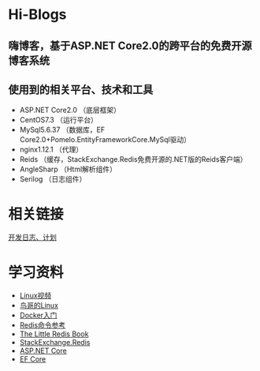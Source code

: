 # Hi-Blogs

## 嗨博客，基于ASP.NET Core2.0的跨平台的免费开源博客系统  

## 使用到的相关平台、技术和工具
- ASP.NET Core2.0     （底层框架）
- CentOS7.3           （运行平台）
- MySql5.6.37         （数据库，EF Core2.0+Pomelo.EntityFrameworkCore.MySql驱动）
- nginx1.12.1         （代理）
- Reids               （缓存，StackExchange.Redis免费开源的.NET版的Reids客户端）
- AngleSharp          （Html解析组件）
- Serilog             （日志组件）	

# 相关链接
[开发日志、计划](https://github.com/zhaopeiym/Hi-Blogs/blob/Dev/%E5%BC%80%E5%8F%91%E6%97%A5%E5%BF%97%E3%80%81%E5%A4%87%E5%BF%98%E3%80%81%E8%AE%A1%E5%88%92.md)  

# 学习资料
- [Linux视频](http://study.163.com/course/courseMain.htm?courseId=266032)
- [鸟哥的Linux](http://linux.vbird.org/linux_basic/0157installcentos7.php)
- [Docker入门](https://yeasy.gitbooks.io/docker_practice/content/?q=)
- [Redis命令参考](http://redisdoc.com/)
- [The Little Redis Book](https://github.com/JasonLai256/the-little-redis-book/blob/master/cn/redis.md)
- [StackExchange.Redis](https://stackexchange.github.io/StackExchange.Redis/)
- [ASP.NET Core](https://docs.microsoft.com/zh-cn/aspnet/core/)
- [EF Core](https://docs.microsoft.com/en-us/ef/core/)

